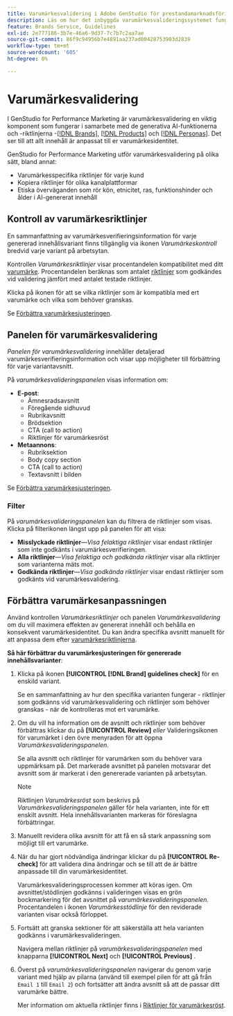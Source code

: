 ```yaml
---
title: Varumärkesvalidering i Adobe GenStudio för prestandamarknadsföring
description: Läs om hur det inbyggda varumärkesvalideringssystemet fungerar i GenStudio för Performance Marketing.
feature: Brands Service, Guidelines
exl-id: 2e777186-3b7e-46a6-9d37-7c7b7c2aa7ae
source-git-commit: 86f9c94956b7e4891aa237ad00428753903d2839
workflow-type: tm+mt
source-wordcount: '605'
ht-degree: 0%

---
```


# Varumärkesvalidering

I GenStudio for Performance Marketing är varumärkesvalidering en viktig komponent som fungerar i samarbete med de generativa AI-funktionerna och -riktlinjerna -[[!DNL Brands]](/help/user-guide/guidelines/brands.md), [[!DNL Products]](/help/user-guide/guidelines/products.md) och [[!DNL Personas]](/help/user-guide/guidelines/personas.md). Det ser till att allt innehåll är anpassat till er varumärkesidentitet.

GenStudio for Performance Marketing utför varumärkesvalidering på olika sätt, bland annat:

* Varumärkesspecifika riktlinjer för varje kund
* Kopiera riktlinjer för olika kanalplattformar
* Etiska överväganden som rör kön, etnicitet, ras, funktionshinder och ålder i AI-genererat innehåll

## Kontroll av varumärkesriktlinjer

En sammanfattning av varumärkesverifieringsinformation för varje genererad innehållsvariant finns tillgänglig via ikonen _Varumärkeskontroll_ bredvid varje variant på arbetsytan.

Kontrollen _Varumärkesriktlinjer_ visar procentandelen kompatibilitet med ditt [varumärke](brands.md). Procentandelen beräknas som antalet [riktlinjer](overview.md) som godkändes vid validering jämfört med antalet testade riktlinjer.

Klicka på ikonen för att se vilka riktlinjer som är kompatibla med ert varumärke och vilka som behöver granskas.

Se [Förbättra varumärkesjusteringen](#improve-brand-alignment).

## Panelen för varumärkesvalidering

_Panelen för varumärkesvalidering_ innehåller detaljerad varumärkesverifieringsinformation och visar upp möjligheter till förbättring för varje variantavsnitt.

På _varumärkesvalideringspanelen_ visas information om:

* **E-post**:
   * Ämnesradsavsnitt
   * Föregående sidhuvud
   * Rubrikavsnitt
   * Brödsektion
   * CTA (call to action)
   * Riktlinjer för varumärkesröst
* **Metaannons**:
   * Rubriksektion
   * Body copy section
   * CTA (call to action)
   * Textavsnitt i bilden

Se [Förbättra varumärkesjusteringen](#improve-brand-alignment).

### Filter

På _varumärkesvalideringspanelen_ kan du filtrera de riktlinjer som visas. Klicka på filterikonen längst upp på panelen för att visa:

* **Misslyckade riktlinjer**—_Visa felaktiga riktlinjer_ visar endast riktlinjer som inte godkänts i varumärkesverifieringen.
* **Alla riktlinjer**—_Visa felaktiga och godkända riktlinjer_ visar alla riktlinjer som varianterna mäts mot.
* **Godkända riktlinjer**—_Visa godkända riktlinjer_ visar endast riktlinjer som godkänts vid varumärkesvalidering.

<!-- The _Brand validation panel_ has different areas of focus for each content channel:

* Email - brand voice and channel compliance
* Images - application photography restrictions and other considerations -->

## Förbättra varumärkesanpassningen

Använd kontrollen _Varumärkesriktlinjer_ och panelen _Varumärkesvalidering_ om du vill maximera effekten av genererat innehåll och behålla en konsekvent varumärkesidentitet. Du kan ändra specifika avsnitt manuellt för att anpassa dem efter [varumärkesriktlinjerna](brands.md).

**Så här förbättrar du varumärkesjusteringen för genererade innehållsvarianter**:

1. Klicka på ikonen **[!UICONTROL [!DNL Brand] guidelines check]** för en enskild variant.

   Se en sammanfattning av hur den specifika varianten fungerar - riktlinjer som godkänns vid varumärkesvalidering och riktlinjer som behöver granskas - när de kontrolleras mot ert varumärke.

1. Om du vill ha information om de avsnitt och riktlinjer som behöver förbättras klickar du på **[!UICONTROL Review]** _eller_ Valideringsikonen för varumärket i den övre menyraden för att öppna _Varumärkesvalideringspanelen_.

   Se alla avsnitt och riktlinjer för varumärken som du behöver vara uppmärksam på. Det markerade avsnittet på panelen motsvarar det avsnitt som är markerat i den genererade varianten på arbetsytan.

   >[!NOTE]
   >
   > Riktlinjen _Varumärkesröst_ som beskrivs på _Varumärkesvalideringspanelen_ gäller för hela varianten, inte för ett enskilt avsnitt. Hela innehållsvarianten markeras för föreslagna förbättringar.

1. Manuellt revidera olika avsnitt för att få en så stark anpassning som möjligt till ert varumärke.

1. När du har gjort nödvändiga ändringar klickar du på **[!UICONTROL Re-check]** för att validera dina ändringar och se till att de är bättre anpassade till din varumärkesidentitet.

   Varumärkesvalideringsprocessen kommer att köras igen. Om avsnittet/stödlinjen godkänns i valideringen visas en grön bockmarkering för det avsnittet på _varumärkesvalideringspanelen_. Procentandelen i ikonen _Varumärkesstödlinje_ för den reviderade varianten visar också förloppet.

1. Fortsätt att granska sektioner för att säkerställa att hela varianten godkänns i varumärkesvalideringen.

   Navigera mellan riktlinjer på _varumärkesvalideringspanelen_ med knapparna **[!UICONTROL Next]** och **[!UICONTROL Previous]** .

1. Överst på _varumärkesvalideringspanelen_ navigerar du genom varje variant med hjälp av pilarna (använd till exempel pilen för att gå från `Email 1` till `Email 2`) och fortsätter att ändra avsnitt så att de passar ditt varumärke bättre.

   Mer information om aktuella riktlinjer finns i [Riktlinjer för varumärkesröst](/help/user-guide/guidelines/brands.md#brand-voice-guidelines).
